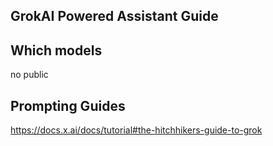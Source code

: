## GrokAI Powered Assistant Guide  


## Which models 
no public 

## Prompting Guides
 
https://docs.x.ai/docs/tutorial#the-hitchhikers-guide-to-grok